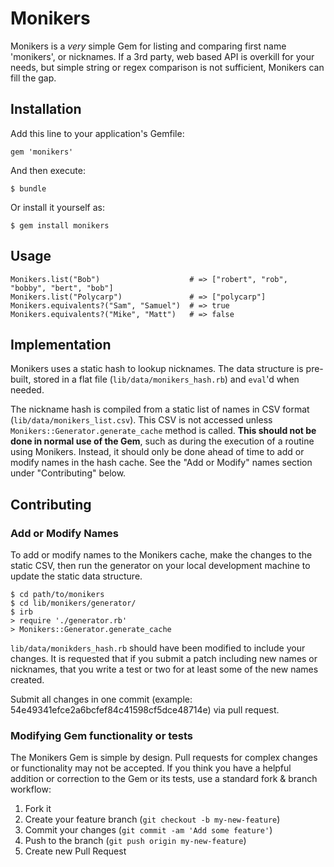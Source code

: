 # Monikers

Monikers is a _very_ simple Gem for listing and comparing first name 'monikers', or
nicknames. If a 3rd party, web based API is overkill for your needs, but simple
string or regex comparison is not sufficient, Monikers can fill the gap.

## Installation

Add this line to your application's Gemfile:

    gem 'monikers'

And then execute:

    $ bundle

Or install it yourself as:

    $ gem install monikers

## Usage

	Monikers.list("Bob") 					# => ["robert", "rob", "bobby", "bert", "bob"]
	Monikers.list("Polycarp") 				# => ["polycarp"]
	Monikers.equivalents?("Sam", "Samuel")	# => true
	Monikers.equivalents?("Mike", "Matt") 	# => false

## Implementation

Monikers uses a static hash to lookup nicknames. The data structure is
pre-built, stored in a flat file (`lib/data/monikers_hash.rb`) and `eval`'d
when needed.

The nickname hash is compiled from a static list of names in CSV format
(`lib/data/monikers_list.csv`). This CSV is not accessed unless
`Monikers::Generator.generate_cache` method is called. **This should not be done
in normal use of the Gem**, such as during the execution of a routine using
Monikers. Instead, it should only be done ahead of time to add or modify
names in the hash cache. See the "Add or Modify" names section under "Contributing"
below.

## Contributing

### Add or Modify Names
To add or modify names to the Monikers cache, make the changes to the static
CSV, then run the generator on your local development machine to update the
static data structure.

	$ cd path/to/monikers
	$ cd lib/monikers/generator/
	$ irb
	> require './generator.rb'
	> Monikers::Generator.generate_cache

`lib/data/monikders_hash.rb` should have been modified to include your changes.
It is requested that if you submit a patch including new names or nicknames, that you 
write a test or two for at least some of the new names created.

Submit all changes in one commit (example: 54e49341efce2a6bcfef84c41598cf5dce48714e)
via pull request.

### Modifying Gem functionality or tests
The Monikers Gem is simple by design. Pull requests for complex changes or 
functionality may not be accepted. If you think you have a helpful addition or
correction to the Gem or its tests, use a standard fork & branch workflow:

1. Fork it
2. Create your feature branch (`git checkout -b my-new-feature`)
3. Commit your changes (`git commit -am 'Add some feature'`)
4. Push to the branch (`git push origin my-new-feature`)
5. Create new Pull Request
